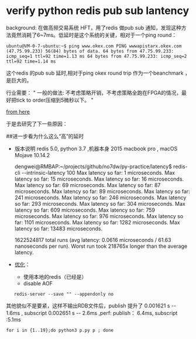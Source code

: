 # verify python redis pub sub lantency

background: 在做高频交易系统 HFT，用了redis 做pub sub 通知，发现这种方法竟然消耗了6~7ms。低延时是这个系统的关键，相对于一个ping round：

`
    ubuntu@VM-0-7-ubuntu:~$ ping www.okex.com
    PING wwwapistarx.okex.com (47.75.99.233) 56(84) bytes of data.
    64 bytes from 47.75.99.233: icmp_seq=1 ttl=92 time=1.13 ms
    64 bytes from 47.75.99.233: icmp_seq=2 ttl=92 time=1.14 ms
`

这个redis 的pub sub 延时,相对于ping okex round trip 作为一个beanchmark ，是巨大的。

行业需要：
"
一般的做法:
不考虑策略开销，不考虑策略全跑在FPGA的情况，最好把tick to order压缩到5微秒以下。
"

[from here](https://www.zhihu.com/question/28630922)

于是去研究了下一些原因：

##进一步看为什么这么“高”的延时
  
  - 版本说明 redis 5.0, python 3.7 ,机器本身 2015 macbook pro , macOS Mojave 10.14.2 


 
    dengwei@RMBAP:~/projects/github/no7dw/py-practice/latency$  redis-cli --intrinsic-latency 100
    Max latency so far: 1 microseconds.
    Max latency so far: 15 microseconds.
    Max latency so far: 16 microseconds.
    Max latency so far: 69 microseconds.
    Max latency so far: 87 microseconds.
    Max latency so far: 89 microseconds.
    Max latency so far: 241 microseconds.
     Max latency so far: 246 microseconds.
    Max latency so far: 293 microseconds.
    Max latency so far: 304 microseconds.
    Max latency so far: 609 microseconds.
    Max latency so far: 759 microseconds.
    Max latency so far: 976 microseconds.
    Max latency so far: 1101 microseconds.
    Max latency so far: 1282 microseconds.
    Max latency so far: 13483 microseconds.
    
    1622524817 total runs (avg latency: 0.0616 microseconds / 61.63 nanoseconds per run).
    Worst run took 218765x longer than the average latency.
   
  - [优化](https://redis.io/topics/latency)：
    - 使用本地的redis（已经是）
    - disable AOF 
      
```
   redis-server --save "" --appendonly no
```


  其他貌似不是要紧，这样不输出RDB文件后，publish 提升了 0.001621 s -- 1.6ms , subscript 0.002651 s -- 2.6ms ,perf: publish： 6.4ms, subscript :5.1ms

```
for i in {1..19};do python3 p.py p ; done
```
